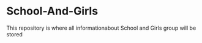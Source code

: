 # School-And-Girls

This repository is where all informationabout School and Girls group will be stored 
